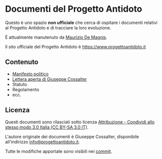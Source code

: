# Documenti del Progetto Antidoto

Questo è uno spazio **non ufficiale** che cerca di ospitare i documenti relativi al Progetto Antidoto e di tracciare la loro evoluzione.

È attualmente manutenuto da [Maurizio De Magnis](https://olisti.co).

Il sito ufficiale del Progetto Antidoto è https://www.progettoantidoto.it

## Contenuto

- [Manifesto politico](manifesto-politico.md)
- [Lettera aperta di Giuseppe Cossalter](lettera-aperta.md)
- Statuto
- Regolamento
- ecc.

## Licenza

Questi documenti sono rilasciati sotto licenza [Attribuzione - Condividi allo stesso modo 3.0 Italia (CC BY-SA 3.0 IT)](https://creativecommons.org/licenses/by-sa/3.0/it/).

L'autore originale dei documenti è Giuseppe Cossalter, disponibile all'indirizzo [info@progettoantidoto.it](mailto:info@progettoantidoto.it).

Tutte le modifiche apportate sono visibili nei [commit](https://github.com/progettoAntidoto/documenti/commits/master).
